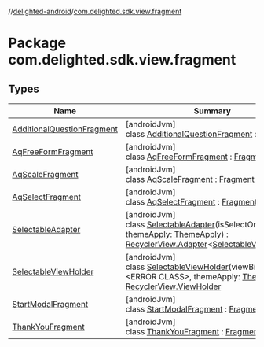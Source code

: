 //[delighted-android](../../index.md)/[com.delighted.sdk.view.fragment](index.md)

# Package com.delighted.sdk.view.fragment

## Types

| Name | Summary |
|---|---|
| [AdditionalQuestionFragment](-additional-question-fragment/index.md) | [androidJvm]<br>class [AdditionalQuestionFragment](-additional-question-fragment/index.md) : [Fragment](https://developer.android.com/reference/kotlin/androidx/fragment/app/Fragment.html) |
| [AqFreeFormFragment](-aq-free-form-fragment/index.md) | [androidJvm]<br>class [AqFreeFormFragment](-aq-free-form-fragment/index.md) : [Fragment](https://developer.android.com/reference/kotlin/androidx/fragment/app/Fragment.html) |
| [AqScaleFragment](-aq-scale-fragment/index.md) | [androidJvm]<br>class [AqScaleFragment](-aq-scale-fragment/index.md) : [Fragment](https://developer.android.com/reference/kotlin/androidx/fragment/app/Fragment.html) |
| [AqSelectFragment](-aq-select-fragment/index.md) | [androidJvm]<br>class [AqSelectFragment](-aq-select-fragment/index.md) : [Fragment](https://developer.android.com/reference/kotlin/androidx/fragment/app/Fragment.html) |
| [SelectableAdapter](-selectable-adapter/index.md) | [androidJvm]<br>class [SelectableAdapter](-selectable-adapter/index.md)(isSelectOne: [Boolean](https://kotlinlang.org/api/latest/jvm/stdlib/kotlin/-boolean/index.html), themeApply: [ThemeApply](../com.delighted.sdk.view.theme/-theme-apply/index.md)) : [RecyclerView.Adapter](https://developer.android.com/reference/kotlin/androidx/recyclerview/widget/RecyclerView.Adapter.html)&lt;[SelectableViewHolder](-selectable-view-holder/index.md)&gt; |
| [SelectableViewHolder](-selectable-view-holder/index.md) | [androidJvm]<br>class [SelectableViewHolder](-selectable-view-holder/index.md)(viewBinding: &lt;ERROR CLASS&gt;, themeApply: [ThemeApply](../com.delighted.sdk.view.theme/-theme-apply/index.md)) : [RecyclerView.ViewHolder](https://developer.android.com/reference/kotlin/androidx/recyclerview/widget/RecyclerView.ViewHolder.html) |
| [StartModalFragment](-start-modal-fragment/index.md) | [androidJvm]<br>class [StartModalFragment](-start-modal-fragment/index.md) : [Fragment](https://developer.android.com/reference/kotlin/androidx/fragment/app/Fragment.html) |
| [ThankYouFragment](-thank-you-fragment/index.md) | [androidJvm]<br>class [ThankYouFragment](-thank-you-fragment/index.md) : [Fragment](https://developer.android.com/reference/kotlin/androidx/fragment/app/Fragment.html) |
